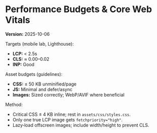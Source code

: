 # Performance Budgets & Core Web Vitals
**Version:** 2025-10-06

Targets (mobile lab, Lighthouse):
- **LCP:** < 2.5s
- **CLS:** ≈ 0.00–0.02
- **INP:** Good

Asset budgets (guidelines):
- **CSS:** ≤ 50 KB unminified/page
- **JS:** Minimal and defer/async
- **Images:** Sized correctly; WebP/AVIF where beneficial

Method:
- Critical CSS ≤ 4 KB inline; rest in `assets/css/styles.css`.
- Only one true LCP image gets `fetchpriority="high"`.
- Lazy‑load offscreen images; include width/height to prevent CLS.
